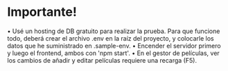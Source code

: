 # Importante!
• Usé un hosting de DB gratuito para realizar la prueba. Para que funcione todo, deberá crear el archivo .env en la raíz del proyecto, y colocarle los datos que he suministrado en .sample-env.
• Encender el servidor primero y luego el frontend, ambos con 'npm start'.
• En el gestor de películas, ver los cambios de añadir y editar películas requiere una recarga (F5).